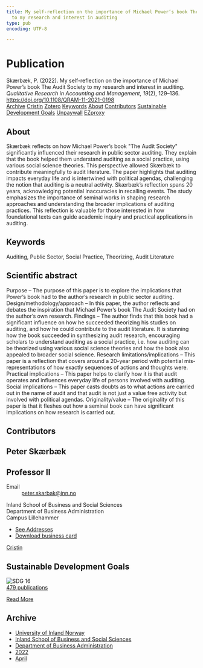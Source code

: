 ```yaml
---
title: My self-reflection on the importance of Michael Power’s book The Audit Society
  to my research and interest in auditing
type: pub
encoding: UTF-8

---
```

<h1>Publication</h1>
<article id="csl-bib-container-DBKWYV5G" class="csl-bib-container">
  <div class="csl-bib-body"> <div class="csl-entry">Skærbæk, P. (2022). My self-reflection on the importance of Michael Power’s book The Audit Society to my research and interest in auditing. <i>Qualitative Research in Accounting and Management</i>, <i>19</i>(2), 129–136. <a href="https://doi.org/10.1108/QRAM-11-2021-0198">https://doi.org/10.1108/QRAM-11-2021-0198</a></div> </div>
  <div class="csl-bib-buttons">
    <a href="#taxonomy-article-DBKWYV5G" alt="archive" class="csl-bib-button">Archive</a>
    <a href="https://app.cristin.no/results/show.jsf?id=2016771" alt="Cristin" class="csl-bib-button">Cristin</a>
    <a href="http://zotero.org/groups/5881554/items/DBKWYV5G" alt="Zotero" class="csl-bib-button">Zotero</a>
    <a href="#keywords-article-DBKWYV5G" alt="keywords" class="csl-bib-button">Keywords</a>
    <a href="#about-article-DBKWYV5G" alt="about_pub" class="csl-bib-button">About</a>
    <a href="#contributors-article-DBKWYV5G" alt="contributors" class="csl-bib-button">Contributors</a>
    <a href="#sdg-article-DBKWYV5G" alt="sdg" class="csl-bib-button">Sustainable Development Goals</a>
    <a href="https://doi.org/10.1108/qram-11-2021-0198" alt="Unpaywall" class="csl-bib-button">Unpaywall</a>
    <a href="https://doi.org/10.1108/qram-11-2021-0198" alt="EZproxy" class="csl-bib-button">EZproxy</a>
  </div>
  <div id="csl-bib-meta-container-DBKWYV5G"></div>
</article>
<div id="csl-bib-meta-DBKWYV5G" class="csl-bib-meta">
  <article id="about-article-DBKWYV5G" class="about_pub-article">
    <h1>About</h1>
    Skærbæk reflects on how Michael Power’s book "The Audit Society" significantly influenced their research in public sector auditing. They explain that the book helped them understand auditing as a social practice, using various social science theories. This perspective allowed Skærbæk to contribute meaningfully to audit literature. The paper highlights that auditing impacts everyday life and is intertwined with political agendas, challenging the notion that auditing is a neutral activity. Skærbæk’s reflection spans 20 years, acknowledging potential inaccuracies in recalling events. The study emphasizes the importance of seminal works in shaping research approaches and understanding the broader implications of auditing practices. This reflection is valuable for those interested in how foundational texts can guide academic inquiry and practical applications in auditing.
  </article>
  <article id="keywords-article-DBKWYV5G" class="keywords-article">
    <h1>Keywords</h1>
    Auditing, Public Sector, Social Practice, Theorizing, Audit Literature
  </article>
  <article id="abstract-article-DBKWYV5G" class="abstract-article">
    <h1>Scientific abstract</h1>
    Purpose – The purpose of this paper is to explore the implications that Power’s book had to the author’s research in public sector auditing. 
Design/methodology/approach – In this paper, the author reflects and debates the inspiration that Michael Power’s book The Audit Society had on the author’s own research. 
Findings – The author finds that this book had a significant influence on how he succeeded theorizing his studies on auditing, and how he could contribute to the audit literature. It is stunning how the book succeeded in synthesizing audit research, encouraging scholars to understand auditing as a social practice, i.e. how auditing can be theorized using various social science theories and how the book also appealed to broader social science. 
Research limitations/implications – This paper is a reflection that covers around a 20-year period with potential mis-representations of how exactly sequences of actions and thoughts were. 
Practical implications – This paper helps to clarify how it is that audit operates and influences everyday life of persons involved with auditing. 
Social implications – This paper casts doubts as to what actions are carried out in the name of audit and that audit is not just a value free activity but involved with political agendas. 
Originality/value – The originality of this paper is that it fleshes out how a seminal book can have significant implications on how research is carried out.
  </article>
  <article id="contributors-article-DBKWYV5G" class="contributors-article">
    <h1>Contributors</h1>
    <div class="personas"> <div class="vrtx-hinn-person-card"> <div class="photo"> <i class="lar la-user-circle missing-person"></i> </div> <div class="info"> <hgroup><h1>Peter Skærbæk</h1> <h2>Professor II</h2> </hgroup><dl> <dt>Email</dt> <dd> <a href="mailto:peter.skarbak@inn.no">peter.skarbak@inn.no</a> </dd> </dl> <p> Inland School of Business and Social Sciences<br> Department of Business Administration<br> Campus Lillehammer </p> <ul class="vrtx-hinn-links"> <li><a href="https://www.inn.no/english/find-an-employee/peter-skarbak.html#vrtx-hinn-addresses">See Addresses</a></li> <li><a href="https://www.inn.no/english/find-an-employee/peter-skarbak.html?vrtx=vcf">Download business card</a></li> </ul> </div> </div> <a href="https://app.cristin.no/persons/show.jsf?id=497765" alt="Cristin URL" class="personas-cristin">Cristin</a> </div>
  </article>
  <article id="sdg-article-DBKWYV5G" class="sdg-article">
    <h1>Sustainable Development Goals</h1>
    <div class="sdg-container"><div id="sdg16" class="sdg">
        <img src="{{< params subfolder >}}images/sdg/sdg16_en.png" class="image" alt="SDG 16">
        <div class="sdg-overlay">
          <a href="/en/archive/?key=?sdg=16#archive" class="sdg-publication-count"><span>479</span> publications</a>
          <p><a href="https://sdgs.un.org/goals/goal16" class="sdg-read-more">Read More</a></p>
        </div>
      </div></div>
  </article>
  <article id="taxonomy-article-DBKWYV5G" class="taxonomy-article">
    <h1>Archive</h1>
    <ul>
      <li>
        <a href="/en/archive/?key=3DCRN523">University of Inland Norway</a>
      </li>
      <li>
        <a href="/en/archive/?key=DU8Q9LN9">Inland School of Business and Social Sciences</a>
      </li>
      <li>
        <a href="/en/archive/?key=3IQA89I8">Department of Business Administration</a>
      </li>
      <li>
        <a href="/en/archive/?key=6THNNMZZ">2022</a>
      </li>
      <li>
        <a href="/en/archive/?key=QCTXLTN4">April</a>
      </li>
    </ul>
  </article>
</div>
